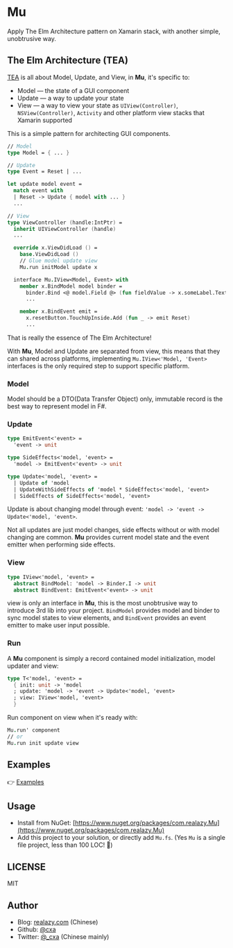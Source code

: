 # Mu

Apply The Elm Architecture pattern on Xamarin stack, with another simple, unobtrusive way.

## The Elm Architecture (TEA)

[TEA](https://guide.elm-lang.org/architecture/) is all about Model, Update, and View, in **Mu**, it's specific to:

- Model — the state of a GUI component
- Update — a way to update your state
- View — a way to view your state as `UIView(Controller)`, `NSView(Controller)`, `Activity` and other platform view stacks that Xamarin supported

This is a simple pattern for architecting GUI components.

```fsharp
// Model
type Model = { ... }

// Update
type Event = Reset | ...

let update model event =
  match event with
  | Reset -> Update { model with ... }
  ...

// View
type ViewController (handle:IntPtr) =
  inherit UIViewController (handle)
  ...

  override x.ViewDidLoad () =
    base.ViewDidLoad ()
    // Glue model update view
    Mu.run initModel update x

  interface Mu.IView<Model, Event> with
    member x.BindModel model binder =
      binder.Bind <@ model.Field @> (fun fieldValue -> x.someLabel.Text <- fieldValue)
      ...

    member x.BindEvent emit =
      x.resetButton.TouchUpInside.Add (fun _ -> emit Reset)
      ...
```

That is really the essence of The Elm Architecture!

With **Mu**, Model and Update are separated from view, this means that they can shared across platforms, implementing `Mu.IView<'Model, 'Event>` interfaces is the only required step to support specific platform.

### Model

Model should be a DTO(Data Transfer Object) only, immutable record is the best way to represent model in F#.

### Update

```fsharp
type EmitEvent<'event> =
  'event -> unit

type SideEffects<'model, 'event> =
  'model -> EmitEvent<'event> -> unit

type Update<'model, 'event> =
  | Update of 'model
  | UpdateWithSideEffects of 'model * SideEffects<'model, 'event>
  | SideEffects of SideEffects<'model, 'event>
```

Update is about changing model through event: `'model -> 'event -> Update<'model, 'event>`.

Not all updates are just model changes, side effects without or with model changing are common. **Mu** provides current model state and the event emitter when performing side effects.

### View

```fsharp
type IView<'model, 'event> =
  abstract BindModel: 'model -> Binder.I -> unit
  abstract BindEvent: EmitEvent<'event> -> unit
```

view is only an interface in **Mu**, this is the most unobtrusive way to introduce 3rd lib into your project. `BindModel` provides model and binder to sync model states to view elements, and `BindEvent` provides an event emitter to make user input possible.

### Run

A **Mu** component is simply a record contained model initialization, model updater and view:

```fsharp
type T<'model, 'event> =
  { init: unit -> 'model
  ; update: 'model -> 'event -> Update<'model, 'event>
  ; view: IView<'model, 'event>
  }
```

Run component on view when it's ready with:

```fsharp
Mu.run' component
// or
Mu.run init update view
```


## Examples

👉 [Examples](Examples)

## Usage

- Install from NuGet: [https://www.nuget.org/packages/com.realazy.Mu](https://www.nuget.org/packages/com.realazy.Mu)
- Add this project to your solution, or directly add `Mu.fs`. (Yes `Mu` is a single file project, less than 100 LOC! 🤯)

## LICENSE

MIT

## Author

- Blog: [realazy.com](https://realazy.com) (Chinese)
- Github: [@cxa](https://github.com/cxa)
- Twitter: [@_cxa](https://twitter.com/_cxa) (Chinese mainly)
